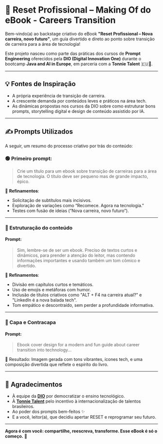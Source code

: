 # 📘 Reset Profissional – Making Of do eBook - Careers Transition

Bem-vindo(a) ao backstage criativo do eBook **"Reset Profissional – Nova carreira, novo futuro"**, um guia divertido e direto ao ponto sobre transição de carreira para a área de tecnologia!

Este projeto nasceu como parte das práticas dos cursos de **Prompt Engineering** oferecidos pela **DIO (Digital Innovation One)** durante o bootcamp **Java and AI in Europe**, em parceria com a **Tonnie Talent** 🇪🇺🤖.

---

## 💡 Fontes de Inspiração

- A própria experiência de transição de carreira.
- A crescente demanda por conteúdos leves e práticos na área tech.
- As dinâmicas propostas nos cursos da DIO sobre como estruturar bons prompts, storytelling digital e design de conteúdo assistido por IA.

---

## ✍️ Prompts Utilizados

A seguir, um resumo do processo criativo por trás do conteúdo:

### 🟢 Primeiro prompt:
> Crie um título para um ebook sobre transição de carreiras para a área de tecnologia. O título deve ser pequeno mas de grande impacto, épico.

🔁 **Refinamentos**:
- Solicitação de subtítulos mais incisivos.
- Exploração de variações como “Recomece. Agora na tecnologia.”
- Testes com fusão de ideias (“Nova carreira, novo futuro”).

---

### 🧩 Estruturação do conteúdo

#### Prompt:
> Sim, lembre-se de ser um ebook. Preciso de textos curtos e dinâmicos, para prender a atenção do leitor, mas contendo informações importantes e usando também um tom cômico e divertido.

🔁 **Refinamentos**:
- Divisão em capítulos curtos e temáticos.
- Uso de emojis e metáforas com humor.
- Inclusão de títulos criativos como "ALT + F4 na carreira atual?" e "LinkedIn é a nova balada tech".
- Tom empático e descontraído, sem perder a profundidade informativa.

---

### 🎨 Capa e Contracapa

#### Prompt:
> Ebook cover design for a modern and fun guide about career transition into technology...

🎨 Resultado: Imagem gerada com tons vibrantes, ícones tech, e uma composição divertida que reflete o espírito do livro.

---

## 🙏 Agradecimentos

- À equipe da [**DIO**](https://www.dio.me) por democratizar o ensino tecnológico.
- À [**Tonnie Talent**](https://www.linkedin.com/company/tonnietalent/) pelo incentivo à internacionalização de talentos brasileiros.
- Ao poder dos prompts bem-feitos ✨
- E a você, leitor(a), que decidiu apertar RESET e reprogramar seu futuro.

---

**Agora é com você: compartilhe, reescreva, transforme. Esse eBook é só o começo.** 🚀


